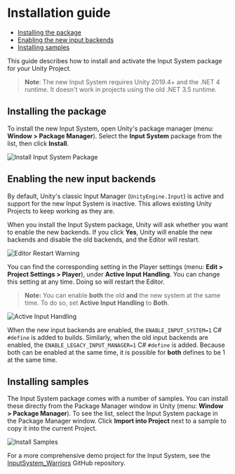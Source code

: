 # Installation guide

* [Installing the package](#installing-the-package)
* [Enabling the new input backends](#enabling-the-new-input-backends)
* [Installing samples](#installing-samples)

This guide describes how to install and activate the Input System package for your Unity Project.

>__Note__: The new Input System requires Unity 2019.4+ and the .NET 4 runtime. It doesn't work in projects using the old .NET 3.5 runtime.

## Installing the package

To install the new Input System, open Unity's package manager (menu: __Window > Package Manager__). Select the __Input System__ package from the list, then click __Install__.

![Install Input System Package](Images/InputSystemPackage.png)

## Enabling the new input backends

By default, Unity's classic Input Manager (`UnityEngine.Input`) is active and support for the new Input System is inactive. This allows existing Unity Projects to keep working as they are.

When you install the Input System package, Unity will ask whether you want to enable the new backends. If you click **Yes**, Unity will enable the new backends and disable the old backends, and the Editor will restart.

![Editor Restart Warning](Images/EditorRestartWarning.png)

You can find the corresponding setting in the Player settings (menu: __Edit > Project Settings > Player__), under **Active Input Handling**. You can change this setting at any time. Doing so will restart the Editor.

>**Note:** You can enable __both__ the old __and__ the new system at the same time. To do so, set **Active Input Handling** to **Both**.

![Active Input Handling](Images/ActiveInputHandling.png)

When the new input backends are enabled, the `ENABLE_INPUT_SYSTEM=1` C# `#define` is added to builds. Similarly, when the old input backends are enabled, the `ENABLE_LEGACY_INPUT_MANAGER=1` C# `#define` is added. Because both can be enabled at the same time, it is possible for __both__ defines to be 1 at the same time.

## Installing samples

The Input System package comes with a number of samples. You can install these directly from the Package Manager window in Unity (menu: __Window > Package Manager__). To see the list, select the Input System package in the Package Manager window. Click **Import into Project** next to a sample to copy it into the current Project.

![Install Samples](Images/InstallSamples.png)

For a more comprehensive demo project for the Input System, see the [InputSystem_Warriors](https://github.com/UnityTechnologies/InputSystem_Warriors) GitHub repository.
